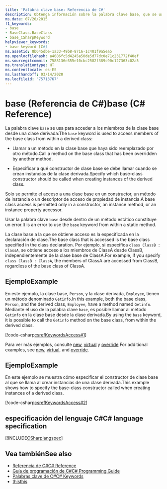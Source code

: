 ```yaml
---
title: 'Palabra clave base: Referencia de C#'
description: Obtenga información sobre la palabra clave base, que se usa para acceder a los miembros de la clase base desde una clase derivada en C#.
ms.date: 07/20/2015
f1_keywords:
- base
- BaseClass.BaseClass
- base_CSharpKeyword
helpviewer_keywords:
- base keyword [C#]
ms.assetid: 8b645dbe-1a33-49b8-8716-1c401f9a5ea5
ms.openlocfilehash: a4686fc5d4245a50de5d77dc0e71c231772f40ef
ms.sourcegitcommit: 7588136e355e10cbc2582f389c90c127363c02a5
ms.translationtype: HT
ms.contentlocale: es-ES
ms.lasthandoff: 03/14/2020
ms.locfileid: "75713767"
---
```

# <a name="base-c-reference"></a><span data-ttu-id="f5d51-103">base (Referencia de C#)</span><span class="sxs-lookup"><span data-stu-id="f5d51-103">base (C# Reference)</span></span>

<span data-ttu-id="f5d51-104">La palabra clave `base` se usa para acceder a los miembros de la clase base desde una clase derivada:</span><span class="sxs-lookup"><span data-stu-id="f5d51-104">The `base` keyword is used to access members of the base class from within a derived class:</span></span>

- <span data-ttu-id="f5d51-105">Llamar a un método en la clase base que haya sido reemplazado por otro método.</span><span class="sxs-lookup"><span data-stu-id="f5d51-105">Call a method on the base class that has been overridden by another method.</span></span>

- <span data-ttu-id="f5d51-106">Especificar a qué constructor de clase base se debe llamar cuando se crean instancias de la clase derivada.</span><span class="sxs-lookup"><span data-stu-id="f5d51-106">Specify which base-class constructor should be called when creating instances of the derived class.</span></span>

<span data-ttu-id="f5d51-107">Solo se permite el acceso a una clase base en un constructor, un método de instancia o un descriptor de acceso de propiedad de instancia.</span><span class="sxs-lookup"><span data-stu-id="f5d51-107">A base class access is permitted only in a constructor, an instance method, or an instance property accessor.</span></span>

<span data-ttu-id="f5d51-108">Usar la palabra clave `base` desde dentro de un método estático constituye un error.</span><span class="sxs-lookup"><span data-stu-id="f5d51-108">It is an error to use the `base` keyword from within a static method.</span></span>

<span data-ttu-id="f5d51-109">La clase base a la que se obtiene acceso es la especificada en la declaración de clase.</span><span class="sxs-lookup"><span data-stu-id="f5d51-109">The base class that is accessed is the base class specified in the class declaration.</span></span> <span data-ttu-id="f5d51-110">Por ejemplo, si especifica `class ClassB : ClassA`, se obtiene acceso a los miembros de ClassA desde ClassB, independientemente de la clase base de ClassA.</span><span class="sxs-lookup"><span data-stu-id="f5d51-110">For example, if you specify `class ClassB : ClassA`, the members of ClassA are accessed from ClassB, regardless of the base class of ClassA.</span></span>

## <a name="example"></a><span data-ttu-id="f5d51-111">Ejemplo</span><span class="sxs-lookup"><span data-stu-id="f5d51-111">Example</span></span>

<span data-ttu-id="f5d51-112">En este ejemplo, la clase base, `Person`, y la clase derivada, `Employee`, tienen un método denominado `Getinfo`.</span><span class="sxs-lookup"><span data-stu-id="f5d51-112">In this example, both the base class, `Person`, and the derived class, `Employee`, have a method named `Getinfo`.</span></span> <span data-ttu-id="f5d51-113">Mediante el uso de la palabra clave `base`, es posible llamar al método `Getinfo` en la clase base desde la clase derivada.</span><span class="sxs-lookup"><span data-stu-id="f5d51-113">By using the `base` keyword, it is possible to call the `Getinfo` method on the base class, from within the derived class.</span></span>

[!code-csharp[csrefKeywordsAccess#1](~/samples/snippets/csharp/VS_Snippets_VBCSharp/csrefKeywordsAccess/CS/csrefKeywordsAccess.cs#1)]

<span data-ttu-id="f5d51-114">Para ver más ejemplos, consulte [new](new-modifier.md), [virtual](virtual.md) y [override](override.md).</span><span class="sxs-lookup"><span data-stu-id="f5d51-114">For additional examples, see [new](new-modifier.md), [virtual](virtual.md), and [override](override.md).</span></span>

## <a name="example"></a><span data-ttu-id="f5d51-115">Ejemplo</span><span class="sxs-lookup"><span data-stu-id="f5d51-115">Example</span></span>

<span data-ttu-id="f5d51-116">En este ejemplo se muestra cómo especificar el constructor de clase base al que se llama al crear instancias de una clase derivada.</span><span class="sxs-lookup"><span data-stu-id="f5d51-116">This example shows how to specify the base-class constructor called when creating instances of a derived class.</span></span>

[!code-csharp[csrefKeywordsAccess#2](~/samples/snippets/csharp/VS_Snippets_VBCSharp/csrefKeywordsAccess/CS/csrefKeywordsAccess.cs#2)]

## <a name="c-language-specification"></a><span data-ttu-id="f5d51-117">especificación del lenguaje C#</span><span class="sxs-lookup"><span data-stu-id="f5d51-117">C# language specification</span></span>

[!INCLUDE[CSharplangspec](~/includes/csharplangspec-md.md)]

## <a name="see-also"></a><span data-ttu-id="f5d51-118">Vea también</span><span class="sxs-lookup"><span data-stu-id="f5d51-118">See also</span></span>

- [<span data-ttu-id="f5d51-119">Referencia de C#</span><span class="sxs-lookup"><span data-stu-id="f5d51-119">C# Reference</span></span>](../index.md)
- [<span data-ttu-id="f5d51-120">Guía de programación de C#</span><span class="sxs-lookup"><span data-stu-id="f5d51-120">C# Programming Guide</span></span>](../../programming-guide/index.md)
- [<span data-ttu-id="f5d51-121">Palabras clave de C#</span><span class="sxs-lookup"><span data-stu-id="f5d51-121">C# Keywords</span></span>](./index.md)
- [<span data-ttu-id="f5d51-122">this</span><span class="sxs-lookup"><span data-stu-id="f5d51-122">this</span></span>](./this.md)
